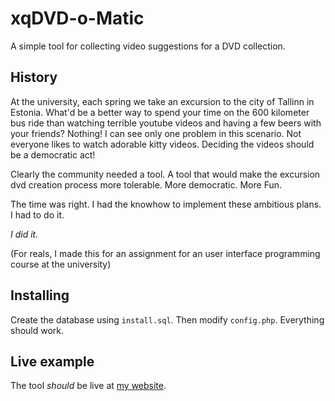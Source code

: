 # xqDVD-o-Matic

A simple tool for collecting video suggestions for a DVD collection.

## History

At the university, each spring we take an excursion to the city of Tallinn in Estonia.
What'd be a better way to spend your time on the 600 kilometer bus ride than watching terrible youtube videos and having a few beers with your friends? Nothing!
I can see only one problem in this scenario. Not everyone likes to watch adorable kitty videos. Deciding the videos should be a democratic act!

Clearly the community needed a tool. A tool that would make the excursion dvd creation process more tolerable. More democratic. More Fun.

The time was right. I had the knowhow to implement these ambitious plans. I had to do it.



*I did it.*







(For reals, I made this for an assignment for an user interface programming course at the university)

## Installing

Create the database using `install.sql`. Then modify `config.php`. Everything should work.

## Live example

The tool *should* be live at [my website](http://www.mattaku.fi/xqdvd). 
